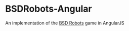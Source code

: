# BSDRobots-Angular
An implementation of the [BSD Robots](https://en.wikipedia.org/wiki/Robots_%28BSD_game%29) game in AngularJS
